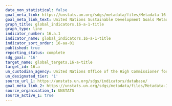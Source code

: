 ```yaml
---
data_non_statistical: false
goal_meta_link: https://unstats.un.org/sdgs/metadata/files/Metadata-16-0A-01.pdf
goal_meta_link_text: United Nations Sustainable Development Goals Metadata (pdf 1361kB)
graph_title: global_indicators.16-a-1-title
graph_type: line
indicator_number: 16.a.1
indicator_name: global_indicators.16-a-1-title
indicator_sort_order: 16-aa-01
published: true
reporting_status: complete
sdg_goal: '16'
target_name: global_targets.16-a-title
target_id: 16.a
un_custodian_agency: United Nations Office of the High Commissioner for Human Rights
un_designated_tier: '1'
source_url_1: https://unstats.un.org/sdgs/indicators/database/
goal_meta_link_2: https://unstats.un.org/sdgs/metadata/files/Metadata-16-0A-01.pdf
source_organisation_1: UNSTATS
source_active_1: true
---
```

